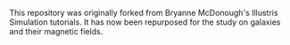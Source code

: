 This repository was originally forked from Bryanne McDonough's Illustris Simulation tutorials. It has now been repurposed for the study on galaxies and their magnetic fields.
